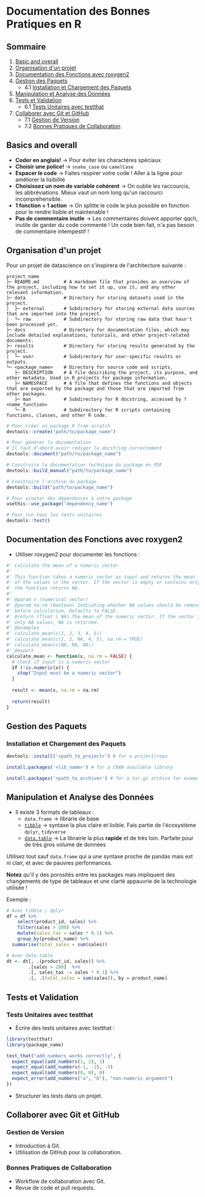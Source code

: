 # Documentation des Bonnes Pratiques en R

## Sommaire

1. [Basic and overall](#basics-and-overall)
2. [Organisation d'un projet](#organisation-dun-projet)
3. [Documentation des Fonctions avec roxygen2](#documentation-des-fonctions-avec-roxygen2)
4. [Gestion des Paquets](#gestion-des-paquets)
   - 4.1 [Installation et Chargement des Paquets](#installation-et-chargement-des-paquets)
5. [Manipulation et Analyse des Données](#manipulation-et-analyse-des-données)
6. [Tests et Validation](#tests-et-validation)
   - 6.1 [Tests Unitaires avec testthat](#tests-unitaires-avec-testthat)
7. [Collaborer avec Git et GitHub](#collaborer-avec-git-et-github)
   - 7.1 [Gestion de Version](#gestion-de-version)
   - 7.2 [Bonnes Pratiques de Collaboration](#bonnes-pratiques-de-collaboration)

## Basics and overall

- **Coder en anglais!**  ->  Pour éviter les charactères spéciaux
- **Choisir une police!** -> `snake_case` ou `camelCase`
- **Espacer le code** -> Faites respirer votre code ! Aller à la ligne pour améliorer la lisibilité
- **Choisissez un nom de variable cohérent** -> On oublie les raccourcis, les abbréviations. Mieux vaut un nom long qu'un raccourci incompréhensible.
- **1 fonction  = 1 action** -> On splitte le code le plus possible en fonction pour le rendre lisible et maintenable !
- **Pas de commentaire inutle** -> Les commentaires doivent apporter qqch, inutile de garder du code commenté ! Un code bien fait, n'a pas besoin de commentaire intempestif !

## Organisation d'un projet

Pour un projet de datascience on s'inspirera de l'architecture suivante :

```raw
project_name
├─ README.md         # A markdown file that provides an overview of the project, including how to set it up, use it, and any other relevant information.
├─ data              # Directory for storing datasets used in the project.
│  ├─ external       # Subdirectory for storing external data sources that are imported into the project.
│  └─ raw            # Subdirectory for storing raw data that hasn't been processed yet.
├─ docs              # Directory for documentation files, which may include detailed explanations, tutorials, and other project-related documents.
├─ results           # Directory for storing results generated by the project.
│  └─ user           # Subdirectory for user-specific results or outputs.
└─ <package_name>    # Directory for source code and scripts.
   ├─ DESCRIPTION    # A file describing the project, its purpose, and other metadata. Used in R projects for package information.
   ├─ NAMESPACE      # A file that defines the functions and objects that are exported by the package and those that are imported from other packages.
   ├─ man            # Subdirectory for R docstring, accessed by ?<name_function>
   └─ R              # Subdirectory for R scripts containing functions, classes, and other R code.
```

```r
# Pour créer un package R from scratch
devtools::create("path/to/package_name")

# Pour générer la documentation 
# Il faut d'abord avoir rédiger la docstring correctement
devtools::document("path/to/package_name")

# Construire la documentation technique du package en PDF
devtools::build_manual("path/to/package_name")

# Construire l'archive du package
devtools::build("path/to/package_name")

# Pour ajouter des dépendances à votre package
usethis::use_package('dependency_name')

# Pour run tous les tests unitaires
devtools::test()
```

## Documentation des Fonctions avec roxygen2

- Utiliser roxygen2 pour documenter les fonctions :

```r
#' Calculate the mean of a numeric vector
#'
#' This function takes a numeric vector as input and returns the mean
#' of the values in the vector. If the vector is empty or contains only NA values,
#' the function returns NA.
#'
#' @param x (numerical vector)
#' @param na.rm (boolean) Indicating whether NA values should be removed
#' before calculation. Defaults to FALSE.
#' @return (float | NA) The mean of the numeric vector. If the vector is empty or contains
#' only NA values, NA is returned.
#' @examples
#' calculate_mean(c(1, 2, 3, 4, 5))
#' calculate_mean(c(1, 2, NA, 4, 5), na.rm = TRUE)
#' calculate_mean(c(NA, NA, NA))
#' @export
calculate_mean <- function(x, na.rm = FALSE) {
  # Check if input is a numeric vector
  if (!is.numeric(x)) {
    stop("Input must be a numeric vector")
  }
  
  result <- mean(x, na.rm = na.rm)
  
  return(result)
}

```

## Gestion des Paquets

### Installation et Chargement des Paquets

```r
devtools::install('<path_to_project>') # for a project/repo 

install.packages('<lib_name>') # for a CRAN available library

install.packages('<path_to_archive>') # for a tar.gz archive for example
```

## Manipulation et Analyse des Données

- Il existe 3 formats de tableaux :
  - `data.frame` -> librarie de base
  - [`tibble`](/cheatsheet/dplyr.pdf) -> syntaxe la plus claire et lisible. Fais partie de l'écosystème `dplyr`, `tidyverse`
  - [`data.table`](/cheatsheet/datatable.pdf) -> La librairie la plus **rapide** et de très loin. Parfaite pour de très gros volume de données

Utilisez tout sauf `data.frame` qui a une syntaxe proche de pandas mais est ni clair, et avec de pauvres performances.

**Notez** qu'il y des porosités entre les packages mais impliquent des changements de type de tableaux et une clarté appauvrie de la technologie utilisée !

Exemple :

```r
# Avec tibble / dplyr 
df = df %>% 
    select(product_id, sales) %>%
    filter(sales > 200) %>%
    mutate(sales_tax = sales * 0.1) %>%
    group_by(product_name) %>%
  summarise(total_sales = sum(sales))

# Avec data.table
dt <- dt[, .(product_id, sales)] %>% 
        .[sales > 200]  %>% 
        .[, sales_tax := sales * 0.1] %>%
        .[, .(total_sales = sum(sales)), by = product_name]
```

## Tests et Validation

### Tests Unitaires avec testthat

- Écrire des tests unitaires avec testthat :

```r
library(testthat)
library(package_name)

test_that("add_numbers works correctly", {
  expect_equal(add_numbers(1, 2), 3)
  expect_equal(add_numbers(-1, -2), -3)
  expect_equal(add_numbers(0, 0), 0)
  expect_error(add_numbers("a", "b"), "non-numeric argument")
})
```

- Structurer les tests dans un projet.

## Collaborer avec Git et GitHub

### Gestion de Version

- Introduction à Git.
- Utilisation de GitHub pour la collaboration.

### Bonnes Pratiques de Collaboration

- Workflow de collaboration avec Git.
- Revue de code et pull requests.

